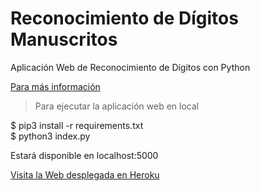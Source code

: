 # Reconocimiento de Dígitos Manuscritos      
Aplicación Web de Reconocimiento de Dígitos con Python     
      
[Para más información](https://www.jesuslamoneda.es/portfolio-archive/reconocimiento-de-digitos-con-machine-learning/)     
     
> Para ejecutar la aplicación web en local
         
$ pip3 install -r requirements.txt     
$ python3 index.py    
  
Estará disponible en localhost:5000
     
[Visita la Web desplegada en Heroku](http://recognizer.jesuslamoneda.es/)
